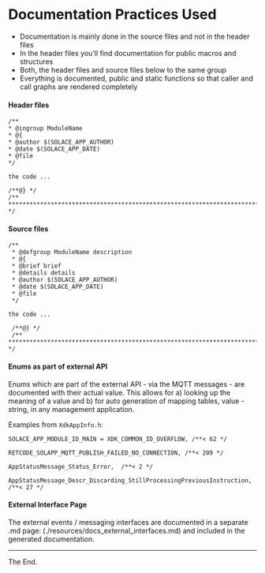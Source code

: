 # Documentation Practices Used

- Documentation is mainly done in the source files and not in the header files
- In the header files you'll find documentation for public macros and structures
- Both, the header files and source files below to the same group
- Everything is documented, public and static functions so that caller and call graphs are rendered completely


#### Header files

````
/**
* @ingroup ModuleName
* @{
* @author $(SOLACE_APP_AUTHOR)
* @date $(SOLACE_APP_DATE)
* @file
*/

the code ...

/**@} */
/** ************************************************************************* */
````

#### Source files
````
/**
 * @defgroup ModuleName description
 * @{
 * @brief brief
 * @details details
 * @author $(SOLACE_APP_AUTHOR)
 * @date $(SOLACE_APP_DATE)
 * @file
 */

the code ...

 /**@} */
 /** ************************************************************************* */
````
#### Enums as part of external API
Enums which are part of the external API - via the MQTT messages - are documented with their actual value.
This allows for a) looking up the meaning of a value and b) for auto generation of mapping tables, value - string, in any management application.

Examples from ``XdkAppInfo.h``:
````
SOLACE_APP_MODULE_ID_MAIN = XDK_COMMON_ID_OVERFLOW, /**< 62 */

RETCODE_SOLAPP_MQTT_PUBLISH_FAILED_NO_CONNECTION, /**< 209 */

AppStatusMessage_Status_Error,  /**< 2 */

AppStatusMessage_Descr_Discarding_StillProcessingPreviousInstruction, /**< 27 */
````

#### External Interface Page

The external events / messaging interfaces are documented in a separate .md page: (./resources/docs_external_interfaces.md) and included in the generated documentation.

------------------------------------------------------------------------------
The End.
